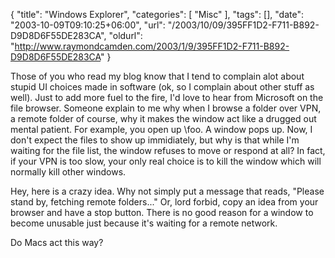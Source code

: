 {
	"title": "Windows Explorer",
	"categories": [
		"Misc"
	],
	"tags": [],
	"date": "2003-10-09T09:10:25+06:00",
	"url": "/2003/10/09/395FF1D2-F711-B892-D9D8D6F55DE283CA",
	"oldurl": "http://www.raymondcamden.com/2003/1/9/395FF1D2-F711-B892-D9D8D6F55DE283CA"
}

Those of you who read my blog know that I tend to complain alot about stupid UI choices made in software (ok, so I complain about other stuff as well). Just to add more fuel to the fire, I'd love to hear from Microsoft on the file browser. Someone explain to me why when I browse a folder over VPN, a remote folder of course, why it makes the window act like a drugged out mental patient. For example, you open up \\foo. A window pops up. Now, I don't expect the files to show up immidiately, but why is that while I'm waiting for the file list, the window refuses to move or respond at all? In fact, if your VPN is too slow, your only real choice is to kill the window which will normally kill other windows.

Hey, here is a crazy idea. Why not simply put a message that reads, "Please stand by, fetching remote folders..." Or, lord forbid, copy an idea from your browser and have a stop button. There is no good reason for a window to become unusable just because it's waiting for a remote network.

Do Macs act this way?